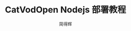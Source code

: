 ---
title: CatVodOpen Nodejs 部署教程
categories: source/_posts/教程
author: 简得辉
tags:
  - source/_posts/教程
keywords: CatVodOpen Nodejs 部署教程
abbrlink: 20240516100512
data: 2024/5/16 10:05
---